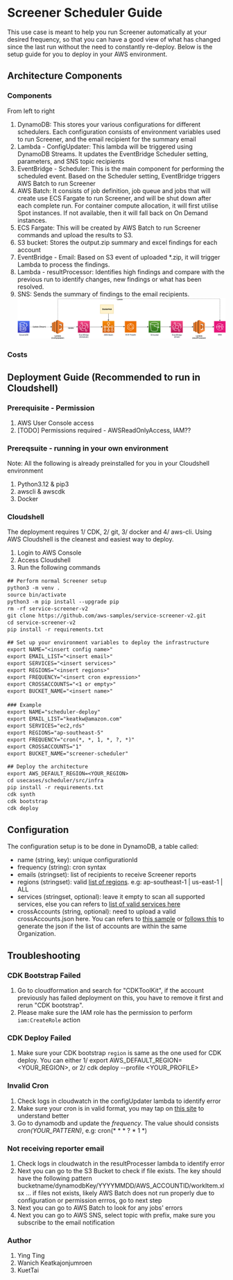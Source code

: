 # Screener Scheduler Guide
This use case is meant to help you run Screener automatically at your desired frequency, so that you can have a good view of what has changed since the last run without the need to constantly re-deploy. Below is the setup guide for you to deploy in your AWS environment. 

## Architecture Components
### Components

From left to right
1. DynamoDB: This stores your various configurations for different schedulers. Each configuration consists of environment variables used to run Screener, and the email recipient for the summary email
2. Lambda - ConfigUpdater: This lambda will be triggered using DynamoDB Streams. It updates the EventBridge Scheduler setting, parameters, and SNS topic recipients
3. EventBridge - Scheduler: This is the main component for performing the scheduled event. Based on the Scheduler setting, EventBridge triggers AWS Batch to run Screener
4. AWS Batch: It consists of job definition, job queue and jobs that will create use ECS Fargate to run Screener, and will be shut down after each complete run. For container compute allocation, it will first utilise Spot instances. If not available, then it will fall back on On Demand instances.
5. ECS Fargate: This will be created by AWS Batch to run Screener commands and upload the results to S3.
6. S3 bucket: Stores the output.zip summary and excel findings for each account
7. EventBridge - Email: Based on S3 event of uploaded *.zip, it will trigger Lambda to process the findings.
8. Lambda - resultProcessor: Identifies high findings and compare with the previous run to identify changes, new findings or what has been resolved.
9. SNS: Sends the summary of findings to the email recipients. 
![architecture diagram](./screener-architecture.png)
### Costs
<TODO>

## Deployment Guide (Recommended to run in Cloudshell)
### Prerequisite - Permission 
1. AWS User Console access
2. [TODO] Permissions required - AWSReadOnlyAccess, IAM??

### Prereqsuite - running in your own environment 
Note: All the following is already preinstalled for you in  your Cloudshell environment
1. Python3.12 & pip3
1. awscli & awscdk
1. Docker

### Cloudshell
The deployment requires 1/ CDK, 2/ git, 3/ docker and 4/ aws-cli. Using AWS Cloudshell is the cleanest and easiest way to deploy.
1. Login to AWS Console
1. Access Cloudshell
1. Run the following commands
```
## Perform normal Screener setup
python3 -m venv .
source bin/activate
python3 -m pip install --upgrade pip
rm -rf service-screener-v2
git clone https://github.com/aws-samples/service-screener-v2.git
cd service-screener-v2
pip install -r requirements.txt
```
```
## Set up your environment variables to deploy the infrastructure
export NAME="<insert config name>" 
export EMAIL_LIST="<insert email>"
export SERVICES="<insert services>" 
export REGIONS="<insert regions>" 
export FREQUENCY="<insert cron expression>" 
export CROSSACCOUNTS="<1 or empty>"
export BUCKET_NAME="<insert name>" 

### Example
export NAME="scheduler-deploy" 
export EMAIL_LIST="keatkw@amazon.com"
export SERVICES="ec2,rds" 
export REGIONS="ap-southeast-5" 
export FREQUENCY="cron(*, *, 1, *, ?, *)" 
export CROSSACCOUNTS="1"
export BUCKET_NAME="screener-scheduler" 
```
```
## Deploy the architecture
export AWS_DEFAULT_REGION=<YOUR_REGION>
cd usecases/scheduler/src/infra
pip install -r requirements.txt
cdk synth 
cdk bootstrap
cdk deploy
```

## Configuration
The configuration setup is to be done in DynamoDB, a table called: <TODO>
- name (string, key): unique configurationId
- frequency (string): cron syntax
- emails (stringset): list of recipients to receive Screener reports
- regions (stringset): valid [list of regions](https://docs.aws.amazon.com/AmazonRDS/latest/UserGuide/Concepts.RegionsAndAvailabilityZones.html). e.g: ap-southeast-1 | us-east-1 | ALL
- services (stringset, optional): leave it empty to scan all supported services, else you can refers to [list of valid services here](https://github.com/aws-samples/service-screener-v2/tree/main/services)
- crossAccounts (string, optional): need to upload a valid crossAccounts.json here. You can refers to [this sample](https://github.com/aws-samples/service-screener-v2/blob/main/crossAccounts.sample.json) or [follows this](https://github.com/aws-samples/service-screener-v2/tree/main/usecases/accountsWithinOrganization) to generate the json if the list of accounts are within the same Organization.

## Troubleshooting
### CDK Bootstrap Failed
1. Go to cloudformation and search for "CDKToolKit", if the account previously has failed deployment on this, you have to remove it first and rerun "CDK bootstrap". 
1. Please make sure the IAM role has the permission to perform `iam:CreateRole` action

### CDK Deploy Failed
1. Make sure your CDK bootstrap `region` is same as the one used for CDK deploy. You can either 1/ export AWS_DEFAULT_REGION=<YOUR_REGION>, or 2/ cdk deploy --profile <YOUR_PROFILE>


### Invalid Cron
1. Check logs in cloudwatch in the configUpdater lambda to identify error
1. Make sure your cron is in valid format, you may tap on [this site](https://www.freeformatter.com/cron-expression-generator-quartz.html) to understand better
1. Go to dynamodb and update the *frequency*. The value should consists *cron(YOUR_PATTERN)*, e.g: cron(* * * ? * 1 *)

### Not receiving reporter email
1. Check logs in cloudwatch in the resultProcesser lambda to identify error
1. Next you can go to the S3 Bucket to check if file exists. The key should have the following pattern bucketname/dynamodbKey/YYYYMMDD/AWS_ACCOUNTID/workItem.xlsx ... if files not exists, likely AWS Batch does not run properly due to configuration or permission errros, go to next step
1. Next you can go to AWS Batch to look for any jobs' errors
1. Next you can go to AWS SNS, select topic with prefix, make sure you subscribe to the email notification

### Author
1. Ying Ting
1. Wanich Keatkajonjumroen
1. KuetTai